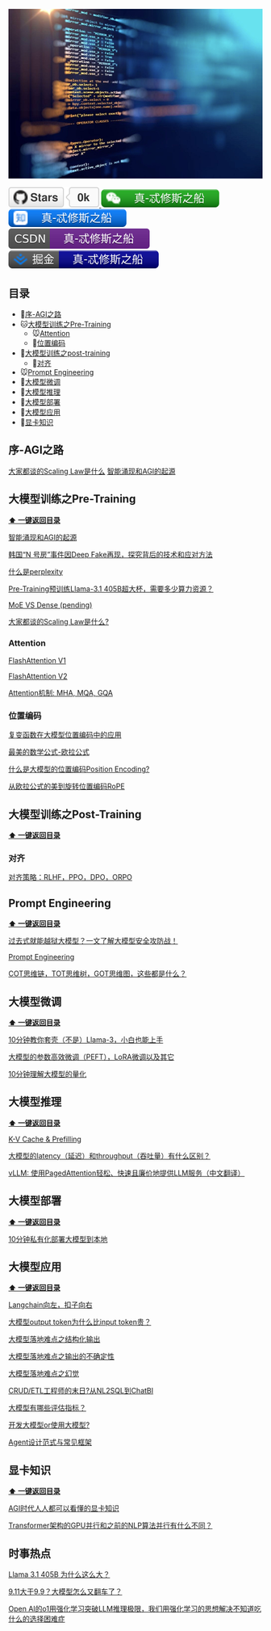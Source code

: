 <p align="center">
  <img src="pic/common/pr/banner.jpg" >
</p>

<p> 
<a href="https://github.com/luhengshiwo/LLMForEverybody/stargazers">
<img src="pic/common/svg/github.svg" > </a>
<a href="pic/common/pr/wechat.png"> <img src="pic/common/svg/wechat.svg" > </a>
<a href="https://www.zhihu.com/people/lu-heng-45-95"> <img src="pic/common/svg/zhihu.svg"> </a>
<a href="https://blog.csdn.net/qq_25295605?spm=1011.2415.3001.5343"> <img src="pic/common/svg/csdn.svg"> </a>
<a href="https://juejin.cn/user/3824524390049531"> <img src="pic/common/svg/juejin.svg"> </a>
</p> 


## 目录

- 🐳[序-AGI之路](#序-AGI之路)
- 🐱[大模型训练之Pre-Training](#大模型训练之Pre-Training)
  - 🐭[Attention](#Attention)
  - 🐯[位置编码](#位置编码)
- 🐶[大模型训练之post-training](#大模型训练之Post-Training)
  - 🐹[对齐](#对齐)
- 🐭[Prompt Engineering](#Prompt-Engineering)
- 🐯[大模型微调](#大模型微调)
- 🐻[大模型推理](#大模型推理)
- 🐨[大模型部署](#大模型部署)
- 🦁[大模型应用](#大模型应用)
- 🐘[显卡知识](#显卡知识)


## 序-AGI之路
[大家都谈的Scaling Law是什么](<0-序-AGI之路/大家都谈的Scaling Law是什么.md>)
[智能涌现和AGI的起源](0-序-AGI之路/智能涌现和AGI的起源.md)

## 大模型训练之Pre-Training

**[⬆ 一键返回目录](#目录)** 

[智能涌现和AGI的起源](https://zhuanlan.zhihu.com/p/719462728)

[韩国“N 号房”事件因Deep Fake再现，探究背后的技术和应对方法](https://zhuanlan.zhihu.com/p/719011284)

[什么是perplexity](https://mp.weixin.qq.com/s?__biz=MzkyOTY4Mjc4MQ==&mid=2247483766&idx=1&sn=56563281557b6f58feacb935eb6a872a&chksm=c2048544f5730c52cf2bf4c9ed60ac0a21793bacdddc4d63b481d4aa887bc6a838fecf0b6cc7&token=607452854&lang=zh_CN#rd)

[Pre-Training预训练Llama-3.1 405B超大杯，需要多少算力资源？](https://mp.weixin.qq.com/s?__biz=MzkyOTY4Mjc4MQ==&mid=2247483839&idx=1&sn=3f35dfe8ed2c87bf4c0b4ac7bfa3e6a9&chksm=c204858df5730c9b8a152a0330dee0183467a063c25aadd0da7cc47d9d5b2f97347fab22708d&token=607452854&lang=zh_CN#rd)

[MoE VS Dense (pending)](url)

[大家都谈的Scaling Law是什么?](https://blog.csdn.net/qq_25295605/article/details/141950871)

### Attention

[FlashAttention V1](https://zhuanlan.zhihu.com/p/713048343)

[FlashAttention V2](https://blog.csdn.net/qq_25295605/article/details/141633955?spm=1001.2014.3001.5502)

[Attention机制: MHA, MQA, GQA](https://zhuanlan.zhihu.com/p/714323628)

### 位置编码

[复变函数在大模型位置编码中的应用](https://blog.csdn.net/qq_25295605/article/details/141708680)

[最美的数学公式-欧拉公式](https://blog.csdn.net/qq_25295605/article/details/141571407?spm=1001.2014.3001.5502)

[什么是大模型的位置编码Position Encoding?](https://blog.csdn.net/qq_25295605/article/details/141571042?spm=1001.2014.3001.5502)

[从欧拉公式的美到旋转位置编码RoPE](https://blog.csdn.net/qq_25295605/article/details/141630770?spm=1001.2014.3001.5502)

## 大模型训练之Post-Training

**[⬆ 一键返回目录](#目录)**

### 对齐

[对齐策略：RLHF，PPO，DPO，ORPO](https://zhuanlan.zhihu.com/p/713100677)

## Prompt Engineering
**[⬆ 一键返回目录](#目录)**

[过去式就能越狱大模型？一文了解大模型安全攻防战！](https://zhuanlan.zhihu.com/p/713100677)

[Prompt Engineering](https://zhuanlan.zhihu.com/p/713318025)

[COT思维链，TOT思维树，GOT思维图，这些都是什么？](https://blog.csdn.net/qq_25295605/article/details/141885831)

## 大模型微调

**[⬆ 一键返回目录](#目录)**

[10分钟教你套壳（不是）Llama-3，小白也能上手](https://mp.weixin.qq.com/s?__biz=MzkyOTY4Mjc4MQ==&mid=2247483895&idx=1&sn=72e9ca9874aeb4fd51a076c14341242f&chksm=c20485c5f5730cd38f43cf32cc851ade15286d5bd14c8107906449f8c52db9d3bfd72cfc40c8&token=607452854&lang=zh_CN#rd)

[大模型的参数高效微调（PEFT），LoRA微调以及其它](https://blog.csdn.net/qq_25295605/article/details/141807242)

[10分钟理解大模型的量化](https://blog.csdn.net/qq_25295605/article/details/141951407)


## 大模型推理

**[⬆ 一键返回目录](#目录)**

[K-V Cache & Prefilling](https://zhuanlan.zhihu.com/p/714128928)

[大模型的latency（延迟）和throughput（吞吐量）有什么区别？](https://blog.csdn.net/qq_25295605/article/details/141706600?spm=1001.2014.3001.5502)

[vLLM: 使用PagedAttention轻松、快速且廉价地提供LLM服务（中文翻译）](https://zhuanlan.zhihu.com/p/719900186) 

## 大模型部署

**[⬆ 一键返回目录](#目录)**

[10分钟私有化部署大模型到本地](https://zhuanlan.zhihu.com/p/714669680)

## 大模型应用

**[⬆ 一键返回目录](#目录)**

[Langchain向左，扣子向右](https://blog.csdn.net/qq_25295605/article/details/141397147?spm=1001.2014.3001.5502)

[大模型output token为什么比input token贵？](https://zhuanlan.zhihu.com/p/715121827)

[大模型落地难点之结构化输出](https://zhuanlan.zhihu.com/p/714961812)

[大模型落地难点之输出的不确定性](https://blog.csdn.net/qq_25295605/article/details/141332480)

[大模型落地难点之幻觉](https://blog.csdn.net/qq_25295605/article/details/141397248?spm=1001.2014.3001.5502)

[CRUD/ETL工程师的末日?从NL2SQL到ChatBI](https://blog.csdn.net/qq_25295605/article/details/141436495?spm=1001.2014.3001.5502)

[大模型有哪些评估指标？](https://blog.csdn.net/qq_25295605/article/details/141809560)

[开发大模型or使用大模型?](https://blog.csdn.net/qq_25295605/article/details/141884573)

[Agent设计范式与常见框架](https://zhuanlan.zhihu.com/p/719237443)

## 显卡知识

**[⬆ 一键返回目录](#目录)**

[AGI时代人人都可以看懂的显卡知识](https://mp.weixin.qq.com/s?__biz=MzkyOTY4Mjc4MQ==&mid=2247484001&idx=1&sn=5a178a9006cc308f2e84b5a0db6994ff&chksm=c2048653f5730f45b3b08af03023aee24969d89ad5586e4e25c68b09393bf5a8abfd9670a6f3&token=607452854&lang=zh_CN#rd)

[Transformer架构的GPU并行和之前的NLP算法并行有什么不同？](https://zhuanlan.zhihu.com/p/719665585)

## 时事热点

[Llama 3.1 405B 为什么这么大？](https://mp.weixin.qq.com/s?__biz=MzkyOTY4Mjc4MQ==&mid=2247483782&idx=1&sn=3a14a0cde14eb6643beaeb5b472ffa26&chksm=c20485b4f5730ca2d7b002a29e617a75c08d004a1b3da891ab352cbe31ca37541a546e29abc7&token=607452854&lang=zh_CN#rd)

[9.11大于9.9？大模型怎么又翻车了？](https://mp.weixin.qq.com/s?__biz=MzkyOTY4Mjc4MQ==&mid=2247483800&idx=1&sn=48b326352c37d686f7f46ee5df9f00b4&chksm=c20485aaf5730cbca8f0dfcb9746830229b8f07eec092e0e124bc558d1073ee32e3f55716221&token=607452854&lang=zh_CN#rd)

[Open AI的o1用强化学习突破LLM推理极限，我们用强化学习的思想解决不知道吃什么的选择困难症](https://zhuanlan.zhihu.com/p/719892728)